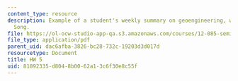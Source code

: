 ```yaml
---
content_type: resource
description: Example of a student's weekly summary on geoengineering, written by Lisa
  Song.
file: https://ol-ocw-studio-app-qa.s3.amazonaws.com/courses/12-085-seminar-in-environmental-science-spring-2008/81892335d8048b0062a13c6f30e8c55f_song_w5.pdf
file_type: application/pdf
parent_uid: dac6afba-3826-bc28-732c-19203d3d017d
resourcetype: Document
title: HW 5
uid: 81892335-d804-8b00-62a1-3c6f30e8c55f
---
```

